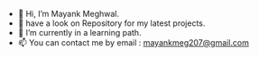- 👋 Hi, I’m Mayank Meghwal.
- 👀 have a look on Repository for my latest projects.
- 🌱 I’m currently in a learning path.
- 📫 You can contact me by email : mayankmeg207@gmail.com
<!---
itz-Mayank/itz-Mayank is a ✨ special ✨ repository because its `README.md` (this file) appears on your GitHub profile.
You can click the Preview link to take a look at your changes.
--->
